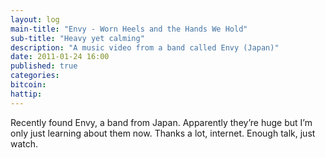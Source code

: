 ```yaml
---
layout: log
main-title: "Envy - Worn Heels and the Hands We Hold"
sub-title: "Heavy yet calming"
description: "A music video from a band called Envy (Japan)"
date: 2011-01-24 16:00
published: true
categories: 
bitcoin: 
hattip: 
---
```


Recently found Envy, a band from Japan. Apparently they’re huge but I’m only just learning about them now. Thanks a lot, internet. Enough talk, just watch.

<div class='embed-container'>
	<object data="https://www.youtube.com/embed/PlQ5a-DPt8s"></object>
</div>

